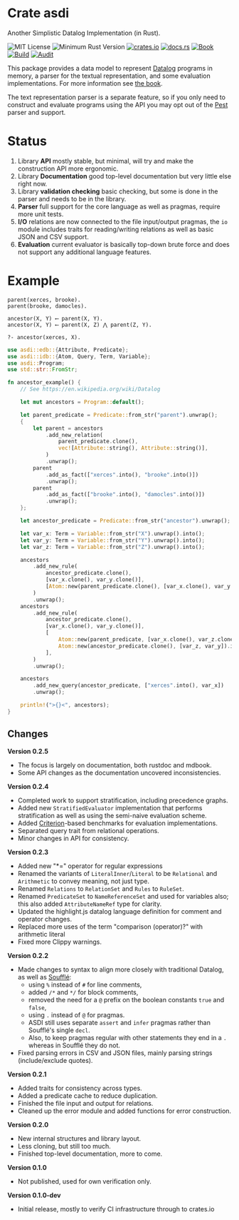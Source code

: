# Crate asdi

Another Simplistic Datalog Implementation (in Rust).


![MIT License](https://img.shields.io/badge/license-mit-118811.svg)
![Minimum Rust Version](https://img.shields.io/badge/Min%20Rust-1.53-green.svg)
[![crates.io](https://img.shields.io/crates/v/asdi.svg)](https://crates.io/crates/asdi)
[![docs.rs](https://docs.rs/asdi/badge.svg)](https://docs.rs/asdi)
[![Book](https://github.com/johnstonskj/rust-asdi/actions/workflows/gh-pages.yml/badge.svg)](https://github.com/johnstonskj/rust-asdi/actions/workflows/gh-pages.yml)
[![Build](https://github.com/johnstonskj/rust-asdi/workflows/Rust/badge.svg)](https://github.com/johnstonskj/rust-asdi/actions/workflows/rust.yml)
[![Audit](https://github.com/johnstonskj/rust-asdi/workflows/Security%20audit/badge.svg)]((https://github.com/johnstonskj/rust-asdi/actions/workflows/cargo-audit.yml))

This package provides a data model to represent [Datalog](https://en.wikipedia.org/wiki/Datalog)
programs in memory, a parser for the textual representation, and some evaluation implementations. For more
information see [the book](https://simonkjohnston.life/rust-asdi/).

The text representation parser is a separate feature, so if you only need to construct and evaluate
programs using the API you may opt out of the [Pest](https://pest.rs) parser and support.

# Status

1. Library **API** mostly stable, but minimal, will try and make the construction API more ergonomic.
2. Library **Documentation** good top-level documentation but very little else right now.
3. Library **validation checking** basic checking, but some is done in the parser and needs to be in the library.
4. **Parser** full support for the core language as well as pragmas, require more unit tests.
5. **I/O** relations are now connected to the file input/output pragmas, the `io` module includes traits for 
   reading/writing relations as well as basic JSON and CSV support.
6. **Evaluation** current evaluator is basically top-down brute force and does not support any additional language features.

# Example

```datalog
parent(xerces, brooke).
parent(brooke, damocles).

ancestor(X, Y) ⟵ parent(X, Y).
ancestor(X, Y) ⟵ parent(X, Z) ⋀ parent(Z, Y).

?- ancestor(xerces, X).
```

```rust
use asdi::edb::{Attribute, Predicate};
use asdi::idb::{Atom, Query, Term, Variable};
use asdi::Program;
use std::str::FromStr;

fn ancestor_example() {
    // See https://en.wikipedia.org/wiki/Datalog

    let mut ancestors = Program::default();

    let parent_predicate = Predicate::from_str("parent").unwrap();
    {
        let parent = ancestors
            .add_new_relation(
                parent_predicate.clone(),
                vec![Attribute::string(), Attribute::string()],
            )
            .unwrap();
        parent
            .add_as_fact(["xerces".into(), "brooke".into()])
            .unwrap();
        parent
            .add_as_fact(["brooke".into(), "damocles".into()])
            .unwrap();
    };

    let ancestor_predicate = Predicate::from_str("ancestor").unwrap();

    let var_x: Term = Variable::from_str("X").unwrap().into();
    let var_y: Term = Variable::from_str("Y").unwrap().into();
    let var_z: Term = Variable::from_str("Z").unwrap().into();

    ancestors
        .add_new_rule(
            ancestor_predicate.clone(),
            [var_x.clone(), var_y.clone()],
            [Atom::new(parent_predicate.clone(), [var_x.clone(), var_y.clone()]).into()],
        )
        .unwrap();
    ancestors
        .add_new_rule(
            ancestor_predicate.clone(),
            [var_x.clone(), var_y.clone()],
            [
                Atom::new(parent_predicate, [var_x.clone(), var_z.clone()]).into(),
                Atom::new(ancestor_predicate.clone(), [var_z, var_y]).into(),
            ],
        )
        .unwrap();

    ancestors
        .add_new_query(ancestor_predicate, ["xerces".into(), var_x])
        .unwrap();

    println!(">{}<", ancestors);
}
```

## Changes

**Version 0.2.5**

* The focus is largely on documentation, both rustdoc and mdbook.
* Some API changes as the documentation uncovered inconsistencies.

**Version 0.2.4**

* Completed work to support stratification, including precedence graphs.
* Added new `StratifiedEvaluator` implementation that performs stratification as well as using the semi-naive evaluation
  scheme.
* Added [Criterion](https://bheisler.github.io/criterion.rs/book/index.html)-based benchmarks for evaluation implementations.
* Separated query trait from relational operations.
* Minor changes in API for consistency.

**Version 0.2.3**

* Added new "*=" operator for regular expressions
* Renamed the variants of `LiteralInner`/`Literal` to be `Relational` and `Arithmetic` to convey meaning, not just type.
* Renamed `Relations` to `RelationSet` and `Rules` to `RuleSet`.
* Renamed `PredicateSet` to `NameReferenceSet` and used for variables also; this also added
  `AttributeNameRef` type for clarity.
* Updated the highlight.js datalog language definition for comment and operator changes.
* Replaced more uses of the term "comparison (operator)?" with arithmetic literal
* Fixed more Clippy warnings.

**Version 0.2.2**

* Made changes to syntax to align more closely with traditional Datalog, as well as [Soufflé](https://souffle-lang.github.io/):
  * using `%` instead of `#` for line comments,
  * added `/*` and `*/` for block comments,
  * removed the need for a `@` prefix on the boolean constants `true` and `false`,
  * using `.` instead of `@` for pragmas.
  * ASDI still uses separate `assert` and `infer` pragmas rather than Soufflé's single `decl`. 
  * Also, to keep pragmas regular with other statements they end in a `.` whereas in Soufflé they do not.
* Fixed parsing errors in CSV and JSON files, mainly parsing strings (include/exclude quotes).

**Version 0.2.1**

* Added traits for consistency across types.
* Added a predicate cache to reduce duplication.
* Finished the file input and output for relations.
* Cleaned up the error module and added functions for error construction.

**Version 0.2.0**

* New internal structures and library layout.
* Less cloning, but still too much.
* Finished top-level documentation, more to come. 

**Version 0.1.0**

* Not published, used for own verification only.

**Version 0.1.0-dev**

* Initial release, mostly to verify CI infrastructure through to crates.io
